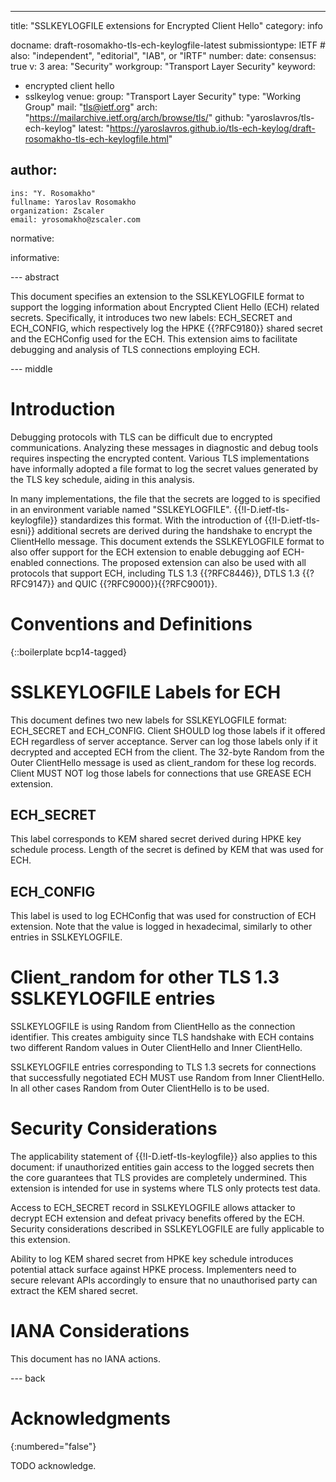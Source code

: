 ---
title: "SSLKEYLOGFILE extensions for Encrypted Client Hello"
category: info

docname: draft-rosomakho-tls-ech-keylogfile-latest
submissiontype: IETF  # also: "independent", "editorial", "IAB", or "IRTF"
number:
date:
consensus: true
v: 3
area: "Security"
workgroup: "Transport Layer Security"
keyword:
 - encrypted client hello
 - sslkeylog
venue:
  group: "Transport Layer Security"
  type: "Working Group"
  mail: "tls@ietf.org"
  arch: "https://mailarchive.ietf.org/arch/browse/tls/"
  github: "yaroslavros/tls-ech-keylog"
  latest: "https://yaroslavros.github.io/tls-ech-keylog/draft-rosomakho-tls-ech-keylogfile.html"

author:
 -
    ins: "Y. Rosomakho"
    fullname: Yaroslav Rosomakho
    organization: Zscaler
    email: yrosomakho@zscaler.com

normative:

informative:


--- abstract

This document specifies an extension to the SSLKEYLOGFILE format  to support the logging information about Encrypted Client Hello (ECH) related secrets. Specifically, it introduces two new labels: ECH_SECRET and ECH_CONFIG, which respectively log the HPKE {{?RFC9180}} shared secret and the ECHConfig used for the ECH. This extension aims to facilitate debugging and analysis of TLS connections employing ECH.


--- middle

# Introduction

Debugging protocols with TLS can be difficult due to encrypted communications. Analyzing these messages in diagnostic and debug tools requires inspecting the encrypted content. Various TLS implementations have informally adopted a file format to log the secret values generated by the TLS key schedule, aiding in this analysis.

In many implementations, the file that the secrets are logged to is specified in an environment variable named
"SSLKEYLOGFILE". {{!I-D.ietf-tls-keylogfile}} standardizes this format.  With the introduction of {{!I-D.ietf-tls-esni}} additional secrets are derived during the handshake to encrypt the ClientHello message. This document extends the SSLKEYLOGFILE format to also offer support for the ECH extension to enable debugging aof ECH-enabled connections. The proposed extension can also be used with all protocols that support ECH, including TLS 1.3 {{?RFC8446}}, DTLS 1.3 {{?RFC9147}} and QUIC {{?RFC9000}}{{?RFC9001}}.

# Conventions and Definitions
{::boilerplate bcp14-tagged}

# SSLKEYLOGFILE Labels for ECH

This document defines two new labels for SSLKEYLOGFILE format: ECH_SECRET and ECH_CONFIG. Client SHOULD log those labels if it offered ECH regardless of server acceptance. Server can log those labels only if it decrypted and accepted ECH from the client. The 32-byte Random from the Outer ClientHello message is used as client_random for these log records. Client MUST NOT log those labels for connections that use GREASE ECH extension.


## ECH_SECRET

This label corresponds to KEM shared secret derived during HPKE key schedule process. Length of the secret is defined by KEM that was used for ECH.


## ECH_CONFIG

This label is used to log ECHConfig that was used for construction of ECH extension. Note that the value is logged in hexadecimal, similarly to other entries in SSLKEYLOGFILE.


# Client_random for other TLS 1.3 SSLKEYLOGFILE entries

SSLKEYLOGFILE is using Random from ClientHello as the connection identifier. This creates ambiguity since TLS handshake with ECH contains two different Random values in Outer ClientHello and Inner ClientHello.

SSLKEYLOGFILE entries corresponding to TLS 1.3 secrets for connections that successfully negotiated ECH MUST use Random from Inner ClientHello. In all other cases Random from Outer ClientHello is to be used.


# Security Considerations

The applicability statement of {{!I-D.ietf-tls-keylogfile}} also applies to this document: if unauthorized   entities gain access to the logged secrets then the core guarantees that TLS provides are completely undermined. This extension is intended for use in systems where TLS only protects test data.

Access to ECH_SECRET record in SSLKEYLOGFILE allows attacker to decrypt ECH extension and defeat privacy benefits offered by the ECH. Security considerations described in SSLKEYLOGFILE are fully applicable to this extension.

Ability to log KEM shared secret from HPKE key schedule introduces potential attack surface against HPKE process. Implementers need to secure relevant APIs accordingly to ensure that no unauthorised party can extract the KEM shared secret.

# IANA Considerations

This document has no IANA actions.


--- back

# Acknowledgments
{:numbered="false"}

TODO acknowledge.
